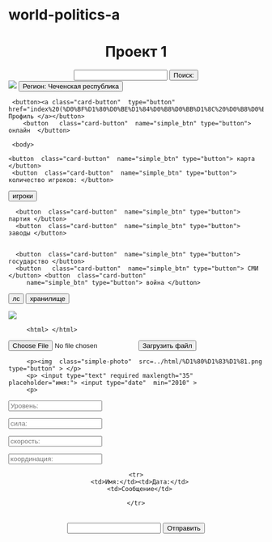 # world-politics-a

<html> </html> 
    <head>
 <meta charset="utf-8">
<meta name="viewport" content="width=device-widtch, initial-scale=1.0">
     <link rel="stylesheet" href="stale.css">
     
</head>
<div class="title"></div>
<center><h1  class="card-text">Проект 1</h1> <p></center>

 <center form action="handler.php">
    <input  type="search" >
      <input type="button" value="Поиск:"  ></center>
       <img class="card-photo" src="%D1%87%D0%B5%D1%87%D0%BD%D1%8F.png">

  <input type="button" class="b1"   name="simple_btn" value= "Регион: Чеченская республика">




     <button><a class="card-button"  type="button" href="index%20(%D0%BF%D1%80%D0%BE%D1%84%D0%B8%D0%BB%D1%8C%20%D0%B8%D0%B3%D1%80%D0%BE%D0%BA%D0%B0).html"> Профиль </a></button>
        <button   class="card-button"  name="simple_btn" type="button"> онлайн  </button>

     <body>

    <button  class="card-button"  name="simple_btn" type="button"> карта </button>
     <button  class="card-button"  name="simple_btn" type="button"> количество игроков: </button>
 <button  class="card-button"  name="simple_btn" type="button"> игроки </button>

      <button  class="card-button"  name="simple_btn" type="button"> партия </button>
      <button  class="card-button"  name="simple_btn" type="button"> заводы </button>


      <button  class="card-button"  name="simple_btn" type="button"> государство </button>
      <button   class="card-button"  name="simple_btn" type="button"> СМИ  </button> <button  class="card-button"
         name="simple_btn" type="button"> война </button>
 <button  class="card-button"
          name="simple_btn" type="button"> лс </button>
         <button   class="card-button"
            name="simple_btn" type="button"> хранилище </button>


<img src=../html/img/%D0%B1%D0%B5%D1%80%D0%B3%D0%BC%D0%B0%D0%BD.png >

         <html> </html> 

<html> 
 <input  type="file" id="fileupload" name="fileupload"/>
<button  onlick="uploadFile()"  id="upload-button" > Загрузить файл</button>
        
         <p><img  class="simple-photo"  src=../html/%D1%80%D1%83%D1%81.png  type="button" > </p>
         <p> <input type="text" required maxlength="35" placeholder="имя:"> <input type="date"  min="2010" >
         <p>
<p></p> <input type="text" required maxlength="35" placeholder="Уровень:" >
           <p></p>
            <input type="text" required maxlength="35" placeholder="сила:" >
           <P></P> <input type="text" required maxlength="35" placeholder="скорость:" >
            <p></p><input type="text" required maxlength="35" placeholder="координация:" >

<center> <div id="chat">
  <table>
    <tr>

    <tr>
      <td>Имя:</td><td>Дата:</td>
      <td>Сообщение</td>

    </tr>
  </table>
</div>
<p>
  <input type="text" name="message" id="message" />
  <input type="button" value="Отправить" onclick="send()" />


</p>

</center>

</html>



